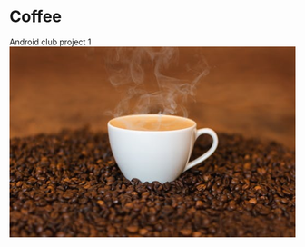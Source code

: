# Coffee
Android club project 1
![ScreenShot](https://github.com/aswathat1998/Coffee/blob/master/app/src/main/res/drawable/coffee.jpeg)
